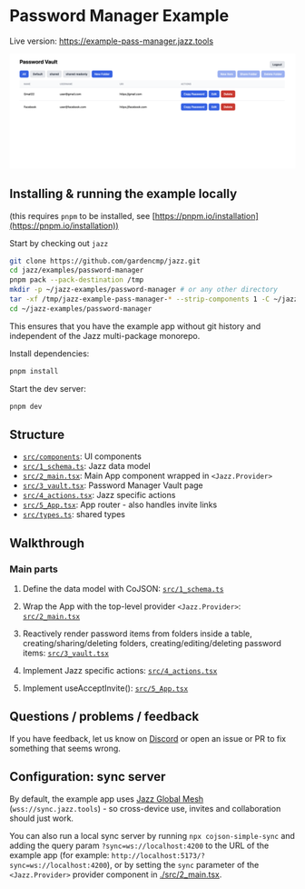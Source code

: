 # Password Manager Example

Live version: https://example-pass-manager.jazz.tools

![Password Manager Screenshot](demo.png "Screenshot")

## Installing & running the example locally

(this requires `pnpm` to be installed, see [https://pnpm.io/installation](https://pnpm.io/installation))

Start by checking out `jazz`
```bash
git clone https://github.com/gardencmp/jazz.git
cd jazz/examples/password-manager
pnpm pack --pack-destination /tmp
mkdir -p ~/jazz-examples/password-manager # or any other directory
tar -xf /tmp/jazz-example-pass-manager-* --strip-components 1 -C ~/jazz-examples/password-manager
cd ~/jazz-examples/password-manager
```

This ensures that you have the example app without git history and independent of the Jazz multi-package monorepo.

Install dependencies:

```bash
pnpm install
```

Start the dev server:

```bash
pnpm dev
```

## Structure

- [`src/components`](./src/components/): UI components
- [`src/1_schema.ts`](./src/1_schema.ts): Jazz data model
- [`src/2_main.tsx`](./src/2_main.tsx): Main App component wrapped in `<Jazz.Provider>`
- [`src/3_vault.tsx`](./src/3_vault.tsx): Password Manager Vault page
- [`src/4_actions.tsx`](./src/4_actions.tsx): Jazz specific actions
- [`src/5_App.tsx`](./src/5_App.tsx): App router - also handles invite links
- [`src/types.ts`](./src/types.ts): shared types

## Walkthrough

### Main parts

1. Define the data model with CoJSON: [`src/1_schema.ts`](./src/1_schema.ts)

2. Wrap the App with the top-level provider `<Jazz.Provider>`: [`src/2_main.tsx`](./src/2_main.tsx)

3. Reactively render password items from folders inside a table, creating/sharing/deleting folders, creating/editing/deleting password items: [`src/3_vault.tsx`](./src/3_vault.tsx)

4. Implement Jazz specific actions: [`src/4_actions.tsx`](./src/4_actions.tsx)

5. Implement useAcceptInvite(): [`src/5_App.tsx`](./src/5_App.tsx)

## Questions / problems / feedback

If you have feedback, let us know on [Discord](https://discord.gg/utDMjHYg42) or open an issue or PR to fix something that seems wrong.

## Configuration: sync server

By default, the example app uses [Jazz Global Mesh](https://jazz.tools/mesh) (`wss://sync.jazz.tools`) - so cross-device use, invites and collaboration should just work.

You can also run a local sync server by running `npx cojson-simple-sync` and adding the query param `?sync=ws://localhost:4200` to the URL of the example app (for example: `http://localhost:5173/?sync=ws://localhost:4200`), or by setting the `sync` parameter of the `<Jazz.Provider>` provider component in [./src/2_main.tsx](./src/2_main.tsx).
